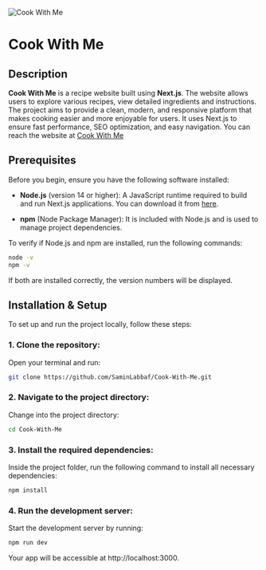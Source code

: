 ![Cook With Me](./public/images/landing-page.png)

# Cook With Me

## Description
**Cook With Me** is a recipe website built using **Next.js**. The website allows users to explore various recipes, view detailed ingredients and instructions. The project aims to provide a clean, modern, and responsive platform that makes cooking easier and more enjoyable for users. It uses Next.js to ensure fast performance, SEO optimization, and easy navigation. You can reach the website at [Cook With Me](https://saminlabbaf.github.io/Cook-With-Me/) 

## Prerequisites
Before you begin, ensure you have the following software installed:

- **Node.js** (version 14 or higher): A JavaScript runtime required to build and run Next.js applications. You can download it from [here](https://nodejs.org/).
  
- **npm** (Node Package Manager): It is included with Node.js and is used to manage project dependencies.

To verify if Node.js and npm are installed, run the following commands:

```sh
node -v
npm -v  
```

If both are installed correctly, the version numbers will be displayed.

## Installation & Setup
To set up and run the project locally, follow these steps:

### 1. Clone the repository:

Open your terminal and run:

```sh
git clone https://github.com/SaminLabbaf/Cook-With-Me.git
```

### 2. Navigate to the project directory:

Change into the project directory:

```sh
cd Cook-With-Me
```

### 3. Install the required dependencies:

Inside the project folder, run the following command to install all necessary dependencies:

```sh
npm install
```

### 4. Run the development server:

Start the development server by running:

```sh
npm run dev
```

Your app will be accessible at http://localhost:3000.
